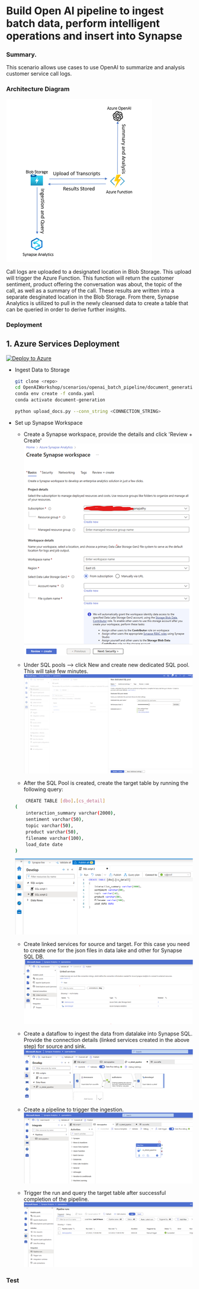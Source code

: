 # Build Open AI pipeline to ingest batch data, perform intelligent operations and insert into Synapse
### Summary.

This scenario allows use cases to use OpenAI to summarize and analysis customer service call logs. 

### Architecture Diagram

![](../../documents/media/batcharch.png)

Call logs are uploaded to a designated location in Blob Storage. This upload will trigger the Azure Function. This function will return the customer sentiment, product offering the conversation was about, the topic of the call, as well as a summary of the call. These results are written into a separate desginated location in the Blob Storage. From there, Synapse Analytics is utilized to pull in the newly cleansed data to create a table that can be queried in order to derive further insights. 

### Deployment

## 1. Azure Services Deployment
[![Deploy to Azure](https://aka.ms/deploytoazurebutton)](https://portal.azure.com/#create/Microsoft.Template/uri/https%3A%2F%2Fraw.githubusercontent.com%2Fmicrosoft%2FOpenAIWorkshop%2Fnicole-dev%2Fscenarios%2Fopenai_batch_pipeline%2Fdeploy%2Fazuredeploy.json)

- Ingest Data to Storage

    ```bash 
    git clone <repo>
    cd OpenAIWorkshop/scenarios/openai_batch_pipeline/document_generation
    conda env create -f conda.yaml
    conda activate document-generation
    ```

    ```bash 
    python upload_docs.py --conn_string <CONNECTION_STRING>
    ```

- Set up Synapse Workspace
    - Create a Synapse workspace, provide the details and click 'Review + Create'
    ![](../../documents/media/synapse_create.png)

    - Under SQL pools –> click New and create new dedicated SQL pool. This will take few minutes.
    ![](../../documents/media/synapsesqlpool.png)

    - After the SQL Pool is created, create the target table by running the following query:
    ```bash 
        CREATE TABLE [dbo].[cs_detail]
    (
        interaction_summary varchar(2000),
        sentiment varchar(50),
        topic varchar(50),
        product varchar(50),
        filename varchar(100),
        load_date date
    )
    ```
    ![](../../documents/media/target.png)

    - Create linked services for source and target. For this case you need to create one for the json files in data lake and other for Synapse SQL DB.
    ![](../../documents/media/linkedservices.png)

    - Create a dataflow to ingest the data from datalake into Synapse SQL. Provide the connection details (linked services created in the above step) for source and sink. 
    ![](../../documents/media/dataflow.png)

    - Create a pipeline to trigger the ingestion.
    ![](../../documents/media/pipeline.png)

    - Trigger the run and query the target table after successful completion of the pipeline.
    ![](../../documents/media/pipelinerun.png)


### Test

